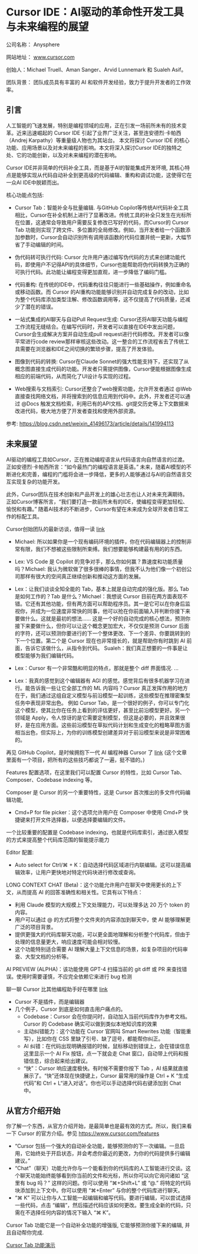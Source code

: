 # Cursor IDE：AI驱动的革命性开发工具与未来编程的展望




公司名称： Anysphere

网站地址： www.cursor.com

创始人：Michael Truell、Aman Sanger、Arvid Lunnemark 和 Sualeh Asif。

团队背景： 团队成员具有丰富的 AI 和软件开发经验，致力于提升开发者的工作效率。




## 引言

人工智能的飞速发展，特别是编程领域的应用，正在引发一场前所未有的技术变革。近来迅速崛起的 Cursor IDE 引起了业界广泛关注，甚至连安德烈·卡帕西（Andrej Karpathy）等重量级人物也为其站台。 本文将探讨 Cursor IDE 的核心功能、应用场景以及对未来编程的影响。本文将深入探讨Cursor IDE的独特之处、它的功能创新，以及对未来编程的潜在影响。


Cursor IDE并非简单的代码补全工具，而是基于AI的智能集成开发环境, 其核心特点是能够实现从代码自动补全到更高级的代码编辑、重构和调试功能，这使得它在一众AI IDE中脱颖而出。



核心功能点包括:
- Cursor Tab：智能补全与批量编辑. 与GitHub Copilot等传统AI代码补全工具相比，Cursor在补全机制上进行了显著改进。传统工具的补全只发生在光标所在位置，这通常会导致用户需要反复修改已写好的代码，而Cursor的 Cursor Tab 功能则实现了跨文件、多位置的全局修改。例如，当开发者给一个函数添加参数时，Cursor会自动识别所有调用该函数的代码位置并统一更新，大幅节省了手动编辑的时间。

- 伪代码转可执行代码: Cursor 允许用户通过编写伪代码的方式来创建功能代码，即使用户不记得API的具体细节，Cursor也能帮助将伪代码转换为正确的可执行代码。此功能让编程变得更加直观，进一步降低了编码门槛。

- 代码重构: 在传统的IDE中，代码重构往往只能进行一些基础操作，例如重命名或移动函数。而 Cursor 的AI重构功能能够识别并自动完成复杂的改动，比如为整个代码库添加类型注解、修改函数调用等，这不仅提高了代码质量，还减少了潜在的错误。

- 一站式集成的AI聊天与自动Pull Request生成: Cursor还将AI聊天功能与编程工作流程无缝结合。在编写代码时，开发者可以直接在IDE中发出问题，Cursor会生成解决方案并自动生成pull request进行代码修改。开发者可以像平常进行code review那样审核这些改动。这一整合的工作流程省去了传统工具需要在浏览器和IDE之间切换的繁琐步骤，提高了开发体验。

-  图像到代码的转换: Cursor在Claude Sonnet的强大性能支持下，还实现了从概念图直接生成代码的功能。开发者只需提供图像，Cursor便能根据图像生成相应的前端代码，从而简化了UI设计与实现的过程。


- Web搜索与文档索引: Cursor还整合了web搜索功能，允许开发者通过 @Web 直接查找网络文档，并将搜索到的信息应用到代码中。此外，开发者还可以通过 @Docs 触发文档检索，利用已有的API文档、git提交历史等上下文数据来改进代码，极大地方便了开发者查找和使用外部资源。

参考: https://blog.csdn.net/weixin_41496173/article/details/141994113


## 未来展望

AI驱动的编程工具如Cursor，正在推动编程语言从代码语言向自然语言的过渡。正如安德烈·卡帕西所言：“如今最热门的编程语言是英语。” 未来，随着AI模型的不断进化和完善，编程的门槛将会进一步降低，更多的人能够通过与AI的自然语言交互实现复杂的功能开发。

此外，Cursor团队在技术创新和产品开发上的雄心壮志也让人对未来充满期待。正如Cursor博客所言，“我们要打造一款前所未有的IDE，使编程变得更加轻松、愉悦和有趣。” 随着AI技术的不断进步，Cursor有望在未来成为全球开发者日常工作的标配工具。





Cursor创始团队的最新访谈，值得一读 [link](https://blog.csdn.net/2401_84204413/article/details/142780730?utm_medium=distribute.pc_relevant.none-task-blog-2~default~baidujs_baidulandingword~default-0-142780730-blog-141994113.235^v43^pc_blog_bottom_relevance_base3&spm=1001.2101.3001.4242.1&utm_relevant_index=2)

- Michael: 所以如果你是一个现有编码环境的插件，你在代码编辑器上的控制非常有限，我们不想被这些限制所束缚。我们想要能够构建最有用的的东西。

- Lex: VS Code 是 Copilot 的竞争对手，那么你如何赢？靠速度和功能质量吗？Michael: 我认为微软做了很多很棒的事情，但我不认为他们像一个初创公司那样有很大的空间真正继续创新和推动这方面的发展。

- Lex：让我们谈谈全知全能的 Tab，基本上就是自动完成的强化版。那么 Tab 是如何工作的？Tab 是什么？Michael：我想说 Cursor 目前在两方面表现不错。它还有其他功能，但有两方面可以帮助程序员。其一是它可以在你身后监视你，并成为一位速度非常快的同事，他可以抢在你前面输入并判断你接下来要做什么。这就是最初的想法…… 这是一个好的自动完成的核心想法，预测你接下来要做什么，但你可以让这个概念更加宏大，不仅仅是预测 Cursor 后面的字符，还可以预测你要进行的下一个整体更改、下一个差异、你要跳转到的下一个位置。第二个是 Cursor 现在也非常擅长的，就是帮助你有时跳到 AI 前面，告诉它该做什么，从指令到代码。 Sualeh：我们真正想要的一件事是让模型能够为我们编辑代码。


- Lex：Cursor 有一个非常酷和明显的特点，那就是整个 diff 界面情况. ...



- Lex：我真的感觉到这个编辑器有 AGI 的感觉。感觉背后有很多机器学习在进行。能告诉我一些让它全部工作的 ML 内容吗？Cursor 真正发挥作用的地方在于，我们通过这组自定义模型与前沿模型一起训练，这些模型在推理密集型任务中表现非常出色。 例如 Cursor Tab，是一个很好的例子，你可以专门化这个模型，使其比你在任务上看到的评估更好，甚至比前沿模型更好。另一个领域是 Apply，令人惊讶的是它需要定制模型，但这是必要的，并且效果很好，是在应用方面。这些前沿模型在草拟代码计划和生成变化的粗略草图方面相当出色，但实际上，为你的训练模型创建差异对于前沿模型来说是非常困难的。
                        


再见 GitHub Copilot，是时候拥抱下一代 AI 编程神器 Cursor 了 [link](https://blog.csdn.net/easylife206/article/details/141885309?spm=1001.2101.3001.6650.2&utm_medium=distribute.pc_relevant.none-task-blog-2%7Edefault%7EYuanLiJiHua%7ECtr-2-141885309-blog-141994113.235%5Ev43%5Epc_blog_bottom_relevance_base3&depth_1-utm_source=distribute.pc_relevant.none-task-blog-2%7Edefault%7EYuanLiJiHua%7ECtr-2-141885309-blog-141994113.235%5Ev43%5Epc_blog_bottom_relevance_base3&utm_relevant_index=4) (这个文章里面有一个项目，把所有的这些技巧都说了一遍，挺不错的。)


 Features 配置选项，在这里我们可以配置 Cursor 的特性，比如 Cursor Tab、Composer、Codebase indexing 等。
 
 Composer 是 Cursor 的另一个重要特性，这是 Cursor 首次推出的多文件代码编辑功能,
 - Cmd+P for file picker：这个选项允许用户在 Composer 中使用 Cmd+P 快捷键来打开文件选择器，以便选择要编辑的文件。

一个比较重要的配置是 Codebase indexing，也就是代码库索引，通过嵌入模型的方式来提高整个代码库范围的智能提示能力


Editor 配置:
- Auto select for Ctrl/⌘ + K：自动选择代码区域进行内联编辑。这可以提高编辑效率，让用户更快地对特定代码块进行修改或查询。


LONG CONTEXT CHAT (Beta)：这个功能允许用户在聊天中使用更长的上下文，从而提高 AI 的回答准确性和相关性。它具有以下特点：
- 利用 Claude 模型的大规模上下文处理能力，可以处理多达 20 万个 token 的内容。
- 用户可以通过 @ 的方式将整个文件夹的内容添加到聊天中，使 AI 能够理解更广泛的项目背景。
- 提供更强大的代码库聊天功能，可以更全面地理解和分析整个代码库，但由于处理的信息量更大，响应速度可能会相对较慢。
- 这个功能特别适合需要 AI 理解大量上下文信息的场景，如复杂项目的代码审查、大型文档的分析等。

AI PREVIEW (ALPHA)：该功能使用 GPT-4 扫描当前的 git diff 或 PR 来查找错误。使用时需要谨慎，不应完全依赖它来进行 bug 检测


聊一聊 Cursor 比其他编程助手好在哪里 [link](https://utgd.net/article/20909) 
- Cursor 不是插件，而是编辑器
- 几个例子，Cursor 到底是如何直击用户痛点的。
  - Codebase：Cursor 会在你提问时，自动加入当前代码库作为参考文档。Cursor 的 Codebase 确实可以做到类似本地知识库的效果
  - 主动纠错能力：这个功能在 Cursor 官网叫 Smart Rewrites 功能（智能重写），比如你在 CSS 里缺了引号、缺了逗号，都能帮你纠正。
  - AI 纠错：在代码出现明确报错的时候，鼠标移动到错误上，会在错误信息这里显示一个 AI Fix 按钮，点一下就会走 Chat 窗口，自动带上代码和报错信息，综合起来给出建议。
  - “快”：Cursor 响应速度极快。有时候不需要你按下 Tab ，AI 结果就直接展示了。“快”还体现在快捷键上，Cursor 最常用的操作是 Ctrl + K “生成代码”和 Ctrl + L“进入对话”。你也可以手动选择代码右键添加到 Chat 中。







## 从官方介绍开始



你了解一个东西，从官方介绍开始，是最简单也是最有效的方式。所以，我们来看一下 Cursor 的官方介绍。参见 https://www.cursor.com/features

- “Cursor 包括一个强大的自动补全功能，能够预测你的下一次编辑。一旦启用，它始终处于开启状态，并会考虑你最近的更改，为你的代码提供多行编辑建议。”
-  “Chat”（聊天）功能允许你与一个能看到你的代码库的人工智能进行交谈。这个聊天功能始终能够看到你当前的文件和光标，所以你可以向它询问诸如 “这里有 bug 吗？” 这样的问题。你可以使用 “⌘+Shift+L” 或 “@.” 将特定的代码块添加到上下文中。你可以使用 “⌘+Enter” 与你的整个代码库进行聊天。
-  “⌘ K” 可以让你与人工智能一起编辑和编写代码。要进行编辑，可以尝试选择一些代码，点击 “编辑”，然后描述代码应该如何更改。要生成全新的代码，只需在不选择任何内容的情况下输入 “⌘ K”。



Cursor Tab 功能它是一个自动补全功能的增强版, 它能够预测你接下来的编辑, 并且自动帮你完成.


[Cursor Tab 功能演示](https://raw.githubusercontent.com/iamhyc/Overleaf-Workshop/master/docs/assets/demo06-chat.gif)